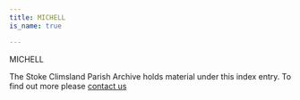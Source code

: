 ```yaml
---
title: MICHELL
is_name: true

---
```


MICHELL


The Stoke Climsland Parish Archive holds material under this index entry. To find out more please [contact us](/contact/)
